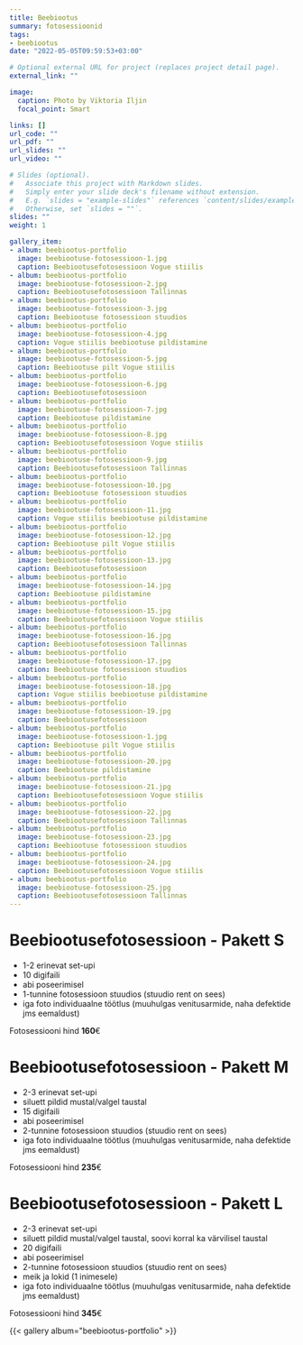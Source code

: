 ```yaml
---
title: Beebiootus 
summary: fotosessioonid
tags:
- beebiootus
date: "2022-05-05T09:59:53+03:00"

# Optional external URL for project (replaces project detail page).
external_link: ""

image:
  caption: Photo by Viktoria Iljin
  focal_point: Smart

links: []
url_code: ""
url_pdf: ""
url_slides: ""
url_video: ""

# Slides (optional).
#   Associate this project with Markdown slides.
#   Simply enter your slide deck's filename without extension.
#   E.g. `slides = "example-slides"` references `content/slides/example-slides.md`.
#   Otherwise, set `slides = ""`.
slides: ""
weight: 1

gallery_item:
- album: beebiootus-portfolio
  image: beebiootuse-fotosessioon-1.jpg
  caption: Beebiootusefotosessioon Vogue stiilis
- album: beebiootus-portfolio
  image: beebiootuse-fotosessioon-2.jpg
  caption: Beebiootusefotosessioon Tallinnas
- album: beebiootus-portfolio
  image: beebiootuse-fotosessioon-3.jpg
  caption: Beebiootuse fotosessioon stuudios
- album: beebiootus-portfolio
  image: beebiootuse-fotosessioon-4.jpg
  caption: Vogue stiilis beebiootuse pildistamine
- album: beebiootus-portfolio
  image: beebiootuse-fotosessioon-5.jpg
  caption: Beebiootuse pilt Vogue stiilis
- album: beebiootus-portfolio
  image: beebiootuse-fotosessioon-6.jpg
  caption: Beebiootusefotosessioon
- album: beebiootus-portfolio
  image: beebiootuse-fotosessioon-7.jpg
  caption: Beebiootuse pildistamine
- album: beebiootus-portfolio
  image: beebiootuse-fotosessioon-8.jpg
  caption: Beebiootusefotosessioon Vogue stiilis
- album: beebiootus-portfolio
  image: beebiootuse-fotosessioon-9.jpg
  caption: Beebiootusefotosessioon Tallinnas
- album: beebiootus-portfolio
  image: beebiootuse-fotosessioon-10.jpg
  caption: Beebiootuse fotosessioon stuudios
- album: beebiootus-portfolio
  image: beebiootuse-fotosessioon-11.jpg
  caption: Vogue stiilis beebiootuse pildistamine
- album: beebiootus-portfolio
  image: beebiootuse-fotosessioon-12.jpg
  caption: Beebiootuse pilt Vogue stiilis
- album: beebiootus-portfolio
  image: beebiootuse-fotosessioon-13.jpg
  caption: Beebiootusefotosessioon 
- album: beebiootus-portfolio
  image: beebiootuse-fotosessioon-14.jpg
  caption: Beebiootuse pildistamine
- album: beebiootus-portfolio
  image: beebiootuse-fotosessioon-15.jpg
  caption: Beebiootusefotosessioon Vogue stiilis
- album: beebiootus-portfolio
  image: beebiootuse-fotosessioon-16.jpg
  caption: Beebiootusefotosessioon Tallinnas
- album: beebiootus-portfolio
  image: beebiootuse-fotosessioon-17.jpg
  caption: Beebiootuse fotosessioon stuudios
- album: beebiootus-portfolio
  image: beebiootuse-fotosessioon-18.jpg
  caption: Vogue stiilis beebiootuse pildistamine
- album: beebiootus-portfolio
  image: beebiootuse-fotosessioon-19.jpg
  caption: Beebiootusefotosessioon 
- album: beebiootus-portfolio
  image: beebiootuse-fotosessioon-1.jpg
  caption: Beebiootuse pilt Vogue stiilis
- album: beebiootus-portfolio
  image: beebiootuse-fotosessioon-20.jpg
  caption: Beebiootuse pildistamine
- album: beebiootus-portfolio
  image: beebiootuse-fotosessioon-21.jpg
  caption: Beebiootusefotosessioon Vogue stiilis
- album: beebiootus-portfolio
  image: beebiootuse-fotosessioon-22.jpg
  caption: Beebiootusefotosessioon Tallinnas
- album: beebiootus-portfolio
  image: beebiootuse-fotosessioon-23.jpg
  caption: Beebiootuse fotosessioon stuudios
- album: beebiootus-portfolio
  image: beebiootuse-fotosessioon-24.jpg
  caption: Beebiootusefotosessioon Vogue stiilis
- album: beebiootus-portfolio
  image: beebiootuse-fotosessioon-25.jpg
  caption: Beebiootusefotosessioon Tallinnas
---
```

# Beebiootusefotosessioon - Pakett S

* 1-2 erinevat set-upi 
* 10 digifaili 
* abi poseerimisel
* 1-tunnine fotosessioon stuudios (stuudio rent on sees)
* iga foto individuaalne töötlus (muuhulgas venitusarmide, naha defektide jms eemaldust)

Fotosessiooni hind **160**€ 

# Beebiootusefotosessioon - Pakett M

* 2-3 erinevat set-upi 
* siluett pildid mustal/valgel taustal
* 15 digifaili 
* abi poseerimisel
* 2-tunnine fotosessioon stuudios (stuudio rent on sees)
* iga foto individuaalne töötlus (muuhulgas venitusarmide, naha defektide jms eemaldust)

Fotosessiooni hind **235**€

# Beebiootusefotosessioon - Pakett L

* 2-3 erinevat set-upi 
* siluett pildid mustal/valgel taustal, soovi korral ka värvilisel taustal
* 20 digifaili 
* abi poseerimisel
* 2-tunnine fotosessioon stuudios (stuudio rent on sees)
* meik ja lokid (1 inimesele)
* iga foto individuaalne töötlus (muuhulgas venitusarmide, naha defektide jms eemaldust)

Fotosessiooni hind **345**€

{{< gallery album="beebiootus-portfolio" >}}